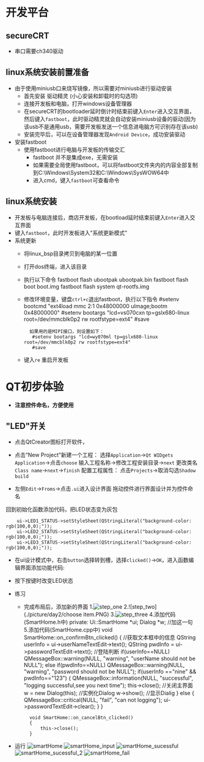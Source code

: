 # 开发平台
## secureCRT
- 串口需要ch340驱动

## linux系统安装前置准备
- 由于使用miniusb口来烧写镜像，所以需要对miniusb进行驱动安装
    - 首先安装 驱动精灵 (小心安装和卸载时的勾选项)
    - 连接开发板和电脑，打开windows设备管理器
    - 在secureCRT的bootloader延时倒计时结束前键入`Enter`进入交互界面，然后键入`fastboot`，此时驱动精灵就会自动安装miniusb设备的驱动(因为该usb不是通用usb，需要开发板发送一个信息进电脑方可识别存在该usb)
    - 安装完毕后，可以在设备管理器发现`Android Device`，成功安装驱动
- 安装fastboot
    - 使用fastboot进行电脑与开发板的传输交汇
        - fastboot 并不是集成exe，无需安装
        - 如果需要全局使用fastboot，可以将fastboot文件夹内的内容全部复制到C:\Windows\System32和C:\Windows\SysWOW64中
        - 进入cmd，键入`fastboot`可查看命令

## linux系统安装
- 开发板与电脑连接后，商店开发板，在bootload延时结束前键入`Enter`进入交互界面
- 键入`fastboot`，此时开发板进入"系统更新模式"
- 系统更新
    - 将linux_bsp目录拷贝到电脑的某一位置
    - 打开dos终端，进入该目录
    - 执行以下命令
            fastboot flash ubootpak ubootpak.bin
            fastboot flash boot boot.img
            fastboot flash system qt-rootfs.img
    - 修改环境变量，键盘`ctrl+c`退出fastboot，执行以下指令
            #setenv bootcmd "ext4load mmc 2:1 0x48000000 uImage;bootm 0x48000000"
            #setenv bootargs "lcd=vs070cxn tp=gslx680-linux root=/dev/mmcblk0p2 rw rootfstype=ext4"
            #save

            如果用的是MIPI接口，则设置如下：
             #setenv bootargs "lcd=wy070ml tp=gslx680-linux root=/dev/mmcblk0p2 rw rootfstype=ext4"
             #save

    - 键入`re` 重启开发板

# QT初步体验
- **注意控件命名，方便使用**
## "LED"开关
- 点击QtCreator图标打开软件，
- 点击“New Project”新建一个工程：
选择`Application`->`Qt WIDgets Application`->点击`choose`
输入工程名称->修改工程安装目录->`next`
更改类名`Class name`->`next`->`finish`
配置工程属性：
点击`Projects`->取消勾选`Shadow build`

- 左侧`Edit`->`Froms`->点击`.ui`进入设计界面
拖动控件进行界面设计并为控件命名

回到初始化函数添加代码，把LED状态变为灰包

        ui->LED1_STATUS->setStyleSheet(QStringLiteral("background-color: rgb(100,0,0);"));
        ui->LED2_STATUS->setStyleSheet(QStringLiteral("background-color: rgb(100,0,0);"));
        ui->LED3_STATUS->setStyleSheet(QStringLiteral("background-color: rgb(100,0,0);"));

- 在ui设计模式中，右击`button`选择转到槽，选择`clicked()`->`OK`，进入函数编辑界面添加功能代码:
- 按下按键时改变LED状态

- 练习
    - 完成布局后，添加新的界面
    	1.![step_one](./picture/day2/add_dialog_class.PNG)
		2.![step_two](./picture/day2/choose item.PNG)
		3.![step_three](./picture/day2/total_system.PNG)
		4.添加代码(SmartHome.h中)
            private:
            Ui::SmartHome *ui;
            Dialog *w;	//加这一句
		5.添加代码(SmartHome.cpp中)
            void SmartHome::on_confirmBtn_clicked()
        		{
            //获取文本框中的信息
            QString userInfo = ui->userNameTextEdit->text();
            QString pwdInfo = ui->passwordTextEdit->text();
            //登陆判断
            if(userInfo==NULL)
                QMessageBox::warning(NULL, "warning", "userName should not be NULL");
            else if(pwdInfo==NULL)
                QMessageBox::warning(NULL, "warning", "password should not be NULL");
            if(userInfo =="nine" && pwdInfo=="123")
            {
                QMessageBox::information(NULL, "successful", "logging successful,see you next time");
                this->close();	//关闭主界面
                w = new Dialog(this);	//实例化Dialog
                w->show();		//显示Dialig
            }
            else
            {
                QMessageBox::critical(NULL, "fail", "can not logging");
                ui->passwordTextEdit->clear();
            }
            }

            void SmartHome::on_cancelBtn_clicked()
            {
                this->close();
            }
- 运行
![smartHome](./picture/day2/smartHome.PNG)
![smartHome_input](./picture/day2/smartHome_input.PNG)
![smartHome_sucessful](./picture/day2/smartHome_successful.PNG)
![smartHome_sucessful_2](./picture/day2/smartHome_successful_2.PNG)
![smartHome_fail](./picture/day2/smartHome_fail.PNG)


